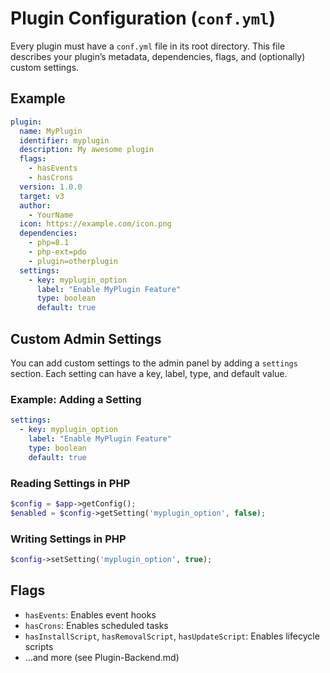 # Plugin Configuration (`conf.yml`)

Every plugin must have a `conf.yml` file in its root directory. This file describes your plugin’s metadata, dependencies, flags, and (optionally) custom settings.

## Example

```yaml
plugin:
  name: MyPlugin
  identifier: myplugin
  description: My awesome plugin
  flags:
    - hasEvents
    - hasCrons
  version: 1.0.0
  target: v3
  author:
    - YourName
  icon: https://example.com/icon.png
  dependencies:
    - php=8.1
    - php-ext=pdo
    - plugin=otherplugin
  settings:
    - key: myplugin_option
      label: "Enable MyPlugin Feature"
      type: boolean
      default: true
```

## Custom Admin Settings

You can add custom settings to the admin panel by adding a `settings` section. Each setting can have a key, label, type, and default value.

### Example: Adding a Setting

```yaml
settings:
  - key: myplugin_option
    label: "Enable MyPlugin Feature"
    type: boolean
    default: true
```

### Reading Settings in PHP

```php
$config = $app->getConfig();
$enabled = $config->getSetting('myplugin_option', false);
```

### Writing Settings in PHP

```php
$config->setSetting('myplugin_option', true);
```

## Flags

- `hasEvents`: Enables event hooks
- `hasCrons`: Enables scheduled tasks
- `hasInstallScript`, `hasRemovalScript`, `hasUpdateScript`: Enables lifecycle scripts
- ...and more (see Plugin-Backend.md)
